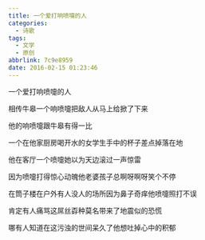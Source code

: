```yaml
---
title: 一个爱打响喷嚏的人
categories:
  - 诗歌
tags:
  - 文学
  - 原创
abbrlink: 7c9e8959
date: 2016-02-15 01:23:46
---
```


一个爱打响喷嚏的人

相传牛皋一个响喷嚏把敌人从马上给掀了下来

他的响喷嚏跟牛皋有得一比

一个在他家厨房喝开水的女学生手中的杯子差点掉落在地

他在客厅一个喷嚏她以为天边滚过一声惊雷

因为喷嚏打得惊心动魄他老婆孩子总啊呀啊呀笑个不停

在筒子楼在户外有人没人的场所因为鼻子奇痒他喷嚏照打不误

肯定有人痛骂这屌丝孬种莫名带来了地震似的恐慌

哪有人知道在这污浊的世间呆久了他想吐掉心中的积郁
